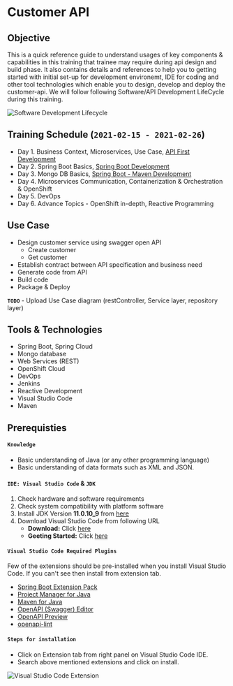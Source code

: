 # Customer API

## Objective
This is a quick reference guide to understand usages of key components & capabilities in this training that trainee may require during api design and build phase. It also contains details and references to help you to getting started with initial set-up for development environemt, IDE for coding and other tool technologies which enable you to design, develop and deploy the customer-api. We will follow following Software/API Development LifeCycle during this training.

![Software Development Lifecycle](https://github.com/acc-trainings/customer-api/blob/main/img/sdlc.png?raw=true)


## Training Schedule (**`2021-02-15 - 2021-02-26`**)
* Day 1. Business Context, Microservices, Use Case, [API First Development](https://github.com/acc-trainings/customer-api/tree/1.api-first-development)
* Day 2. Spring Boot Basics, [Spring Boot Development](https://github.com/acc-trainings/customer-api/tree/2.spring-api-development)
* Day 3. Mongo DB Basics, [Spring Boot - Maven Development](https://github.com/acc-trainings/customer-api/tree/2.spring-api-development)
* Day 4. Microservices Communication, Containerization & Orchestration & OpenShift
* Day 5. DevOps
* Day 6. Advance Topics - OpenShift in-depth, Reactive Programming

## Use Case
* Design customer service using swagger open API
   * Create customer
   * Get customer
* Establish contract between API specification and business need
* Generate code from API
* Build code
* Package & Deploy

**`TODO`** - Upload Use Case diagram (restController, Service layer, repository layer)

## Tools & Technologies
* Spring Boot, Spring Cloud
* Mongo database
* Web Services (REST)
* OpenShift Cloud
* DevOps
* Jenkins
* Reactive Development
* Visual Studio Code
* Maven

## Prerequisties

#### **`Knowledge`**
* Basic understanding of Java (or any other programming language)
* Basic understanding of data formats such as XML and JSON.

#### **`IDE: Visual Studio Code`**  &  **`JDK`**
1.	Check hardware and software requirements
2.	Check system compatibility with platform software
3. Install JDK Version **11.0.10_9** from [here](https://github.com/AdoptOpenJDK/openjdk11-binaries/releases/download/jdk-11.0.10+9/OpenJDK11U-jdk_x64_mac_hotspot_11.0.10_9.pkg)
3.	Download Visual Studio Code from following URL
    * **Download:** Click [here](https://code.visualstudio.com/Download) 
    * **Geeting Started:** Click [here](https://code.visualstudio.com/docs/java/java-spring-boot)
    
#### **`Visual Studio Code Required Plugins`**
Few of the extensions should be pre-installed when you install Visual Studio Code. If you can't see then install from extension tab.
* [Spring Boot Extension Pack](https://marketplace.visualstudio.com/items?itemName=Pivotal.vscode-boot-dev-pack)
* [Project Manager for Java](https://marketplace.visualstudio.com/items?itemName=vscjava.vscode-java-dependency)
* [Maven for Java](https://marketplace.visualstudio.com/items?itemName=vscjava.vscode-maven)
* [OpenAPI (Swagger) Editor](https://marketplace.visualstudio.com/items?itemName=42Crunch.vscode-openapi)
* [OpenAPI Preview](https://marketplace.visualstudio.com/items?itemName=zoellner.openapi-preview)
* [openapi-lint](https://marketplace.visualstudio.com/items?itemName=mermade.openapi-lint)

#### **`Steps for installation`**
* Click on Extension tab from right panel on Visual Studio Code IDE.
* Search above mentioned extensions and click on install.

![Visual Studio Code Extension](https://github.com/acc-trainings/customer-api/blob/main/img/vscode_extension.png?raw=true)

